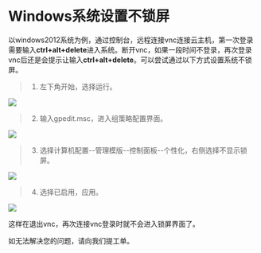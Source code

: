 # Windows系统设置不锁屏

以windows2012系统为例，通过控制台，远程连接vnc连接云主机，第一次登录需要输入**ctrl+alt+delete**进入系统。断开vnc，如果一段时间不登录，再次登录vnc后还是会提示让输入**ctrl+alt+delete**。可以尝试通过以下方式设置系统不锁屏。

> 1. 左下角开始，选择运行。

![](../../../../../image/Elastic-Compute/Virtual-Machine/Windows/Windows%E7%B3%BB%E7%BB%9F%E8%AE%BE%E7%BD%AE%E4%B8%8D%E9%94%81%E5%B1%8F01.png)

> 2. 输入gpedit.msc，进入组策略配置界面。

![](../../../../../image/Elastic-Compute/Virtual-Machine/Windows/Windows%E7%B3%BB%E7%BB%9F%E8%AE%BE%E7%BD%AE%E4%B8%8D%E9%94%81%E5%B1%8F02.png)

> 3. 选择计算机配置--管理模版--控制面板--个性化，右侧选择不显示锁屏。

![](../../../../../image/Elastic-Compute/Virtual-Machine/Windows/Windows%E7%B3%BB%E7%BB%9F%E8%AE%BE%E7%BD%AE%E4%B8%8D%E9%94%81%E5%B1%8F03.png)

> 4. 选择已启用，应用。

![](../../../../../image/Elastic-Compute/Virtual-Machine/Windows/Windows%E7%B3%BB%E7%BB%9F%E8%AE%BE%E7%BD%AE%E4%B8%8D%E9%94%81%E5%B1%8F04.png)

这样在退出vnc，再次连接vnc登录时就不会进入锁屏界面了。



如无法解决您的问题，请向我们提工单。
